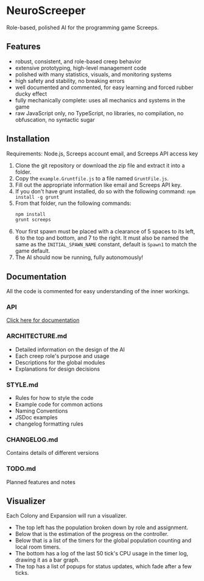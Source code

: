 # NeuroScreeper
Role-based, polished AI for the programming game Screeps.

## Features
- robust, consistent, and role-based creep behavior
- extensive prototyping, high-level management code
- polished with many statistics, visuals, and monitoring systems
- high safety and stability, no breaking errors
- well documented and commented, for easy learning and forced rubber ducky effect
- fully mechanically complete: uses all mechanics and systems in the game
- raw JavaScript only, no TypeScript, no libraries, no compilation, no obfuscation, no syntactic sugar

## Installation
Requirements: Node.js, Screeps account email, and Screeps API access key
1. Clone the git repository or download the zip file and extract it into a folder.
2. Copy the `example.Gruntfile.js` to a file named `GruntFile.js`.
3. Fill out the appropriate information like email and Screeps API key.
4. If you don't have grunt installed, do so with the following command: `npm install -g grunt`
5. From that folder, run the following commands:
    ```bash
    npm install
    grunt screeps
    ```
6. Your first spawn must be placed with a clearance of 5 spaces to its left, 6 to the top and bottom, and 7 to the right. It must also be named the same as the `INITIAL_SPAWN_NAME` constant, default is `Spawn1` to match the game default.
7. The AI should now be running, fully autonomously!

## Documentation
All the code is commented for easy understanding of the inner workings.

### API
[Click here for documentation](https://nsmp-dev.github.io/NeuroScreeper/)

### ARCHITECTURE.md
- Detailed information on the design of the AI
- Each creep role's purpose and usage
- Descriptions for the global modules
- Explanations for design decisions

### STYLE.md
- Rules for how to style the code
- Example code for common actions
- Naming Conventions
- JSDoc examples
- changelog formatting rules

### CHANGELOG.md
Contains details of different versions

### TODO.md
Planned features and notes

## Visualizer
Each Colony and Expansion will run a visualizer.
- The top left has the population broken down by role and assignment.
- Below that is the estimation of the progress on the controller.
- Below that is a list of the timers for the global population counting and local room timers.
- The bottom has a log of the last 50 tick's CPU usage in the timer log, drawing it as a bar graph.
- The top has a list of popups for status updates, which fade after a few ticks.
